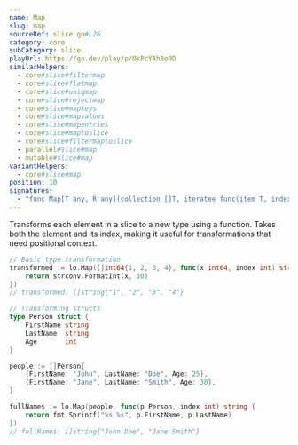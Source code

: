```yaml
---
name: Map
slug: map
sourceRef: slice.go#L26
category: core
subCategory: slice
playUrl: https://go.dev/play/p/OkPcYAhBo0D
similarHelpers:
  - core#slice#filtermap
  - core#slice#flatmap
  - core#slice#uniqmap
  - core#slice#rejectmap
  - core#slice#mapkeys
  - core#slice#mapvalues
  - core#slice#mapentries
  - core#slice#maptoslice
  - core#slice#filtermaptoslice
  - parallel#slice#map
  - mutable#slice#map
variantHelpers:
  - core#slice#map
position: 10
signatures:
  - "func Map[T any, R any](collection []T, iteratee func(item T, index int) R) []R"
---
```


Transforms each element in a slice to a new type using a function. Takes both the element and its index, making it useful for transformations that need positional context.

```go
// Basic type transformation
transformed := lo.Map([]int64{1, 2, 3, 4}, func(x int64, index int) string {
    return strconv.FormatInt(x, 10)
})
// transformed: []string{"1", "2", "3", "4"}
```

```go
// Transforming structs
type Person struct {
    FirstName string
    LastName  string
    Age       int
}

people := []Person{
    {FirstName: "John", LastName: "Doe", Age: 25},
    {FirstName: "Jane", LastName: "Smith", Age: 30},
}

fullNames := lo.Map(people, func(p Person, index int) string {
    return fmt.Sprintf("%s %s", p.FirstName, p.LastName)
})
// fullNames: []string{"John Doe", "Jane Smith"}
```
